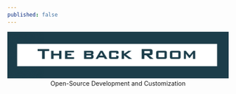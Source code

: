 ```yaml
---
published: false
---
```


<p align="center"><img width=="90%" src="/docs/assets/logo.png" /><br />
Open-Source Development and Customization</p>